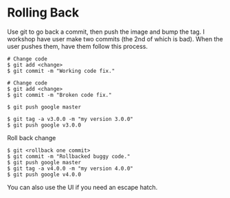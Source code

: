 # Rolling Back
Use git to go back a commit, then push the image and bump the tag.
I workshop have user make two commits (the 2nd of which is bad).  When the user pushes them, have them follow this process.

```shell
# Change code
$ git add <change>
$ git commit -m "Working code fix."

# Change code
$ git add <change>
$ git commit -m "Broken code fix."

$ git push google master

$ git tag -a v3.0.0 -m "my version 3.0.0"
$ git push google v3.0.0
```

Roll back change
```shell
$ git <rollback one commit>
$ git commit -m "Rollbacked buggy code."
$ git push google master
$ git tag -a v4.0.0 -m "my version 4.0.0"
$ git push google v4.0.0
```

You can also use the UI if you need an escape hatch.

